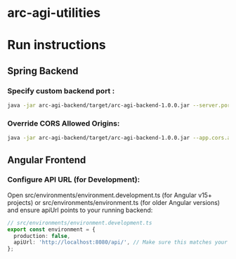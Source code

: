 # arc-agi-utilities

# Run instructions

## Spring Backend
### Specify custom backend port :
```bash
java -jar arc-agi-backend/target/arc-agi-backend-1.0.0.jar --server.port=9000
```

### Override CORS Allowed Origins:
```bash
java -jar arc-agi-backend/target/arc-agi-backend-1.0.0.jar --app.cors.allowedOrigin=https://arcviewer.s2.bkopec.com,http://localhost:4200
```
## Angular Frontend

### Configure API URL (for Development):
Open src/environments/environment.development.ts (for Angular v15+ projects) or src/environments/environment.ts (for older Angular versions) and ensure apiUrl points to your running backend:

```typescript
// src/environments/environment.development.ts
export const environment = {
  production: false,
  apiUrl: 'http://localhost:8080/api/', // Make sure this matches your backend's running port
};
```
